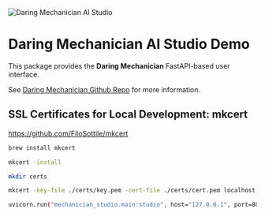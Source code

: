 
<img src="../../docs/images/studio_demo_1600x840.png" alt="Daring Mechanician AI Studio"  style="max-width: 100%; height: auto float: right;">

<p style="clear: both; margin-top: 0; font-family: 'Tratatello', serif; color: darkgrey;">

# Daring Mechanician AI Studio Demo

This package provides the **Daring Mechanician** FastAPI-based user interface.

See [Daring Mechanician Github Repo](https://github.com/liebke/mechanician) for more information.


## SSL Certificates for Local Development: mkcert

https://github.com/FiloSottile/mkcert

```bash
brew install mkcert
```

```bash
mkcert -install
```

```bash
mkdir certs
```

```bash
mkcert -key-file ./certs/key.pem -cert-file ./certs/cert.pem localhost 127.0.0.1 ::1
```

```bash
uvicorn.run("mechanician_studio.main:studio", host="127.0.0.1", port=8000, ssl_keyfile="./certs/key.pem", ssl_certfile="./certs/cert.pem")
```